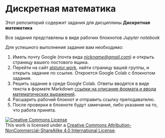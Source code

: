 # Дискретная математика

Этот репозиторий содержит задания для дисциплины **Дискретная математика**

Все задания представлены в виде рабочих блокнотов *Jupyter notebook*

Для успешного выполнения задания вам необходимо:

1. Иметь почту Google (почта вида *nickname@gmail.com*) и открыть страницу вашего постового ящика.
2. Перейти на  сайт [alstutor.work](http://alstutor.work), найти страницу вашей группы, и открыть задание по ссылке. Откроется Google Colab с блокнотом задания.
3. Решить задание в среде Google Colab. Ответы вводятся в виде текста в формате Markdown [ссылки на описание формата и ввода математических выражений](http://alstutor.work/poleznye-ssylki-po-iazyku-razmetki-markdown.html).
4. Расшарить рабочий блокнот и отправить ссылку преподавателю.
5. После проверки в блокноте будут замечания, либо указание на то, что работа принята.

<a rel="license" href="http://creativecommons.org/licenses/by-nc-sa/4.0/"><img alt="Creative Commons License" style="border-width:0" src="https://i.creativecommons.org/l/by-nc-sa/4.0/88x31.png" /></a><br />This work is licensed under a <a rel="license" href="http://creativecommons.org/licenses/by-nc-sa/4.0/">Creative Commons Attribution-NonCommercial-ShareAlike 4.0 International License</a>.
